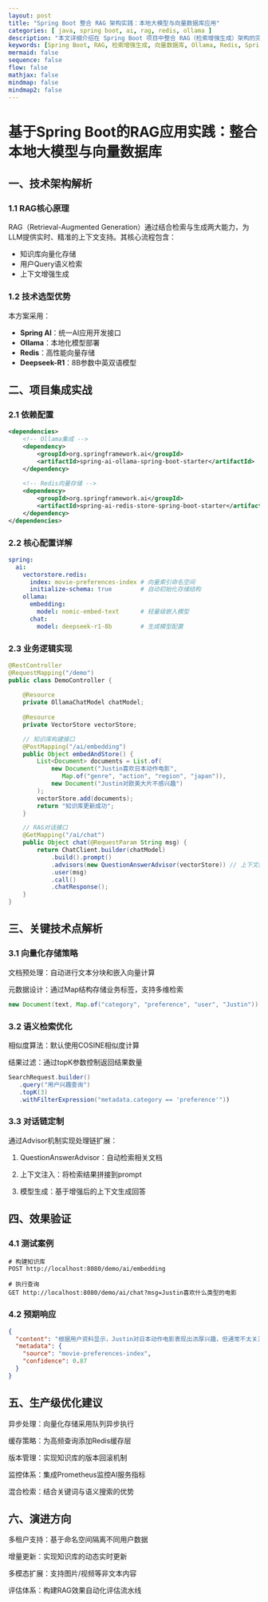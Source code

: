 ```yaml
---
layout: post
title: "Spring Boot 整合 RAG 架构实践：本地大模型与向量数据库应用"
categories: [ java, spring boot, ai, rag, redis, ollama ]
description: "本文详细介绍在 Spring Boot 项目中整合 RAG（检索增强生成）架构的完整方案，涵盖 Spring AI 集成、Ollama 本地模型部署、Redis 向量数据库应用，以及基于语义检索的上下文增强生成实现。"
keywords: [Spring Boot, RAG, 检索增强生成, 向量数据库, Ollama, Redis, Spring AI, 本地大模型, 语义检索]
mermaid: false
sequence: false
flow: false
mathjax: false
mindmap: false
mindmap2: false  
---
```


# 基于Spring Boot的RAG应用实践：整合本地大模型与向量数据库

## 一、技术架构解析

### 1.1 RAG核心原理
RAG（Retrieval-Augmented Generation）通过结合检索与生成两大能力，为LLM提供实时、精准的上下文支持。其核心流程包含：
- 知识库向量化存储
- 用户Query语义检索
- 上下文增强生成

### 1.2 技术选型优势
本方案采用：
- **Spring AI**：统一AI应用开发接口
- **Ollama**：本地化模型部署
- **Redis**：高性能向量存储
- **Deepseek-R1**：8B参数中英双语模型


## 二、项目集成实战

### 2.1 依赖配置
```xml
<dependencies>
    <!-- Ollama集成 -->
    <dependency>
        <groupId>org.springframework.ai</groupId>
        <artifactId>spring-ai-ollama-spring-boot-starter</artifactId>
    </dependency>
    
    <!-- Redis向量存储 -->
    <dependency>
        <groupId>org.springframework.ai</groupId>
        <artifactId>spring-ai-redis-store-spring-boot-starter</artifactId>
    </dependency>
</dependencies>

```


### 2.2 核心配置详解
```yaml
spring:
  ai:
    vectorstore.redis:
      index: movie-preferences-index # 向量索引命名空间
      initialize-schema: true        # 自动初始化存储结构
    ollama:
      embedding:
        model: nomic-embed-text      # 轻量级嵌入模型
      chat:
        model: deepseek-r1-8b        # 生成模型配置
```

### 2.3 业务逻辑实现
```java
@RestController
@RequestMapping("/demo")
public class DemoController {
    
    @Resource
    private OllamaChatModel chatModel;
    
    @Resource
    private VectorStore vectorStore;

    // 知识库构建接口
    @PostMapping("/ai/embedding")
    public Object embedAndStore() {
        List<Document> documents = List.of(
            new Document("Justin喜欢日本动作电影", 
               Map.of("genre", "action", "region", "japan")),
            new Document("Justin对欧美大片不感兴趣")
        );
        vectorStore.add(documents);
        return "知识库更新成功";
    }

    // RAG对话接口
    @GetMapping("/ai/chat")
    public Object chat(@RequestParam String msg) {
        return ChatClient.builder(chatModel)
            .build().prompt()
            .advisors(new QuestionAnswerAdvisor(vectorStore)) // 上下文检索增强
            .user(msg)
            .call()
            .chatResponse();
    }
}
```

## 三、关键技术点解析

### 3.1 向量化存储策略
文档预处理：自动进行文本分块和嵌入向量计算

元数据设计：通过Map结构存储业务标签，支持多维检索

```java
new Document(text, Map.of("category", "preference", "user", "Justin"))
```

### 3.2 语义检索优化
相似度算法：默认使用COSINE相似度计算

结果过滤：通过topK参数控制返回结果数量
```java
SearchRequest.builder()
   .query("用户兴趣查询")
   .topK(3)
   .withFilterExpression("metadata.category == 'preference'"))
```

### 3.3 对话链定制
通过Advisor机制实现处理链扩展：

1. QuestionAnswerAdvisor：自动检索相关文档

2. 上下文注入：将检索结果拼接到prompt

3. 模型生成：基于增强后的上下文生成回答

## 四、效果验证
### 4.1 测试案例
```shell
# 构建知识库
POST http://localhost:8080/demo/ai/embedding

# 执行查询
GET http://localhost:8080/demo/ai/chat?msg=Justin喜欢什么类型的电影
```

### 4.2 预期响应
```json
{
  "content": "根据用户资料显示，Justin对日本动作电影表现出浓厚兴趣，但通常不太关注欧美大片。",
  "metadata": {
    "source": "movie-preferences-index",
    "confidence": 0.87
  }
}
```

## 五、生产级优化建议
异步处理：向量化存储采用队列异步执行

缓存策略：为高频查询添加Redis缓存层

版本管理：实现知识库的版本回滚机制

监控体系：集成Prometheus监控AI服务指标

混合检索：结合关键词与语义搜索的优势

## 六、演进方向
多租户支持：基于命名空间隔离不同用户数据

增量更新：实现知识库的动态实时更新

多模态扩展：支持图片/视频等非文本内容

评估体系：构建RAG效果自动化评估流水线